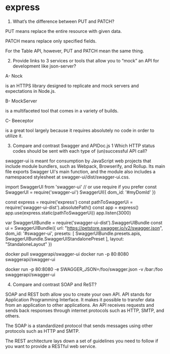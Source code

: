 # express

1. What’s the difference between PUT and PATCH?

PUT means replace the entire resource with given data.

PATCH means replace only specified fields.

For the Table API, however, PUT and PATCH mean the same thing.

2. Provide links to 3 services or tools that allow you to “mock” an API for development like json-server?

A- Nock

is an HTTPS library designed to replicate and mock servers and expectations in Node.js.

B- MockServer

is a multifaceted tool that comes in a variety of builds.

C- Beeceptor

is a great tool largely because it requires absolutely no code in order to utilize it.

3. Compare and contrast Swagger and APIDoc.js 1 Which HTTP status codes should be sent with each type of (un)successful API call?

swagger-ui is meant for consumption by JavaScript web projects that include module bundlers, such as Webpack, Browserify, and Rollup. Its main file exports Swagger UI's main function, and the module also includes a namespaced stylesheet at swagger-ui/dist/swagger-ui.css.

import SwaggerUI from 'swagger-ui'
// or use require if you prefer
const SwaggerUI = require('swagger-ui')
SwaggerUI({
  dom_id: '#myDomId'
})

const express = require('express')
const pathToSwaggerUi = require('swagger-ui-dist').absolutePath()
const app = express()
app.use(express.static(pathToSwaggerUi))
app.listen(3000)

var SwaggerUIBundle = require('swagger-ui-dist').SwaggerUIBundle
const ui = SwaggerUIBundle({
    url: "https://petstore.swagger.io/v2/swagger.json",
    dom_id: '#swagger-ui',
    presets: [
      SwaggerUIBundle.presets.apis,
      SwaggerUIBundle.SwaggerUIStandalonePreset
    ],
    layout: "StandaloneLayout"
  })

docker pull swaggerapi/swagger-ui
docker run -p 80:8080 swaggerapi/swagger-ui

docker run -p 80:8080 -e SWAGGER_JSON=/foo/swagger.json -v /bar:/foo swaggerapi/swagger-ui

<script src="https://unpkg.com/swagger-ui-dist@3/swagger-ui-bundle.js" charset="UTF-8"></script>
<!-- `SwaggerUIBundle` is now available on the page -->

4. Compare and contrast SOAP and ReST?

SOAP and REST both allow you to create your own API. API stands for Application Programming Interface. It makes it possible to transfer data from an application to other applications. An API receives requests and sends back responses through internet protocols such as HTTP, SMTP, and others.

The SOAP is a standardized protocol that sends messages using other protocols such as HTTP and SMTP. 

The REST architecture lays down a set of guidelines you need to follow if you want to provide a RESTful web service.